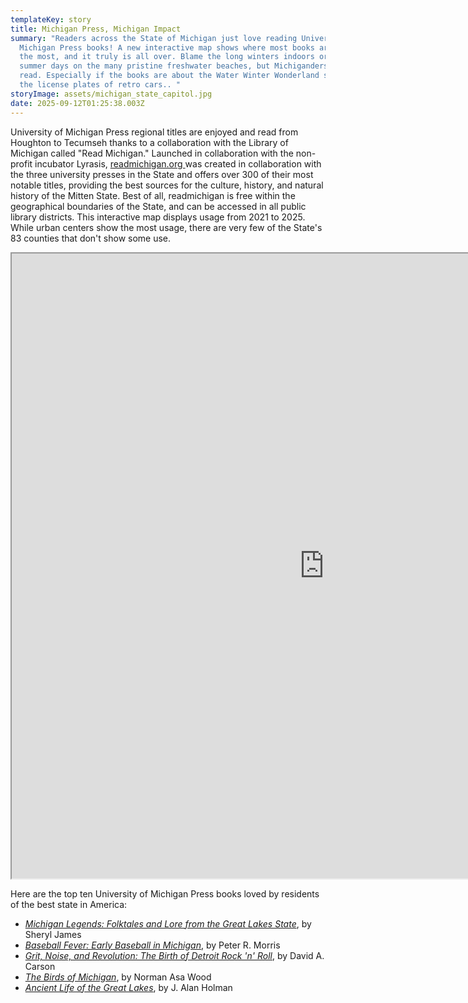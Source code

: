 ```yaml
---
templateKey: story
title: Michigan Press, Michigan Impact
summary: "Readers across the State of Michigan just love reading University of
  Michigan Press books! A new interactive map shows where most books are read
  the most, and it truly is all over. Blame the long winters indoors or the lazy
  summer days on the many pristine freshwater beaches, but Michiganders love to
  read. Especially if the books are about the Water Winter Wonderland sported on
  the license plates of retro cars.. "
storyImage: assets/michigan_state_capitol.jpg
date: 2025-09-12T01:25:38.003Z
---
```

University of Michigan Press regional titles are enjoyed and read from Houghton to Tecumseh thanks to a collaboration with the Library of Michigan called "Read Michigan." Launched in collaboration with the non-profit incubator Lyrasis, [readmichigan.org ](https://readmichigan.biblioboard.com)was created in collaboration with the three university presses in the State and offers over 300 of their most notable titles, providing the best sources for the culture, history, and natural history of the Mitten State. Best of all, readmichigan is free within the geographical boundaries of the State, and can be accessed in all public library districts. This interactive map displays usage from 2021 to 2025. While urban centers show the most usage, there are very few of the State's 83 counties that don't show some use.

<iframe src="https://plum-aigneis-42.tiiny.site" width="1000" height="1000" allowfullscreen></iframe>

Here are the top ten University of Michigan Press books loved by residents of the best state in America:

* *[Michigan Legends: Folktales and Lore from the Great Lakes State](https://press.umich.edu/Books/M/Michigan-Legends)*, by Sheryl James
* *[Baseball Fever: Early Baseball in Michigan](https://press.umich.edu/Books/B/Baseball-Fever2)*, by Peter R. Morris
* *[Grit, Noise, and Revolution: The Birth of Detroit Rock 'n' Roll](https://press.umich.edu/Books/G/Grit-Noise-and-Revolution2)*, by David A. Carson
* *[The Birds of Michigan](https://press.umich.edu/Books/T/The-Birds-of-Michigan)*, by Norman Asa Wood
* *[Ancient Life of the Great Lakes](https://press.umich.edu/Books/A/Ancient-Life-of-the-Great-Lakes-Basin)*, by J. Alan Holman